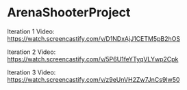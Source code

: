 # ArenaShooterProject

Iteration 1 Video: https://watch.screencastify.com/v/D1NDxAjJ1CETM5pB2hOS

Iteration 2 Video: https://watch.screencastify.com/v/5P6U1feYTyqVLYwp2Cpk

Iteration 3 Video: https://watch.screencastify.com/v/z9eUnVH2Zw7JnCs9Iw50
